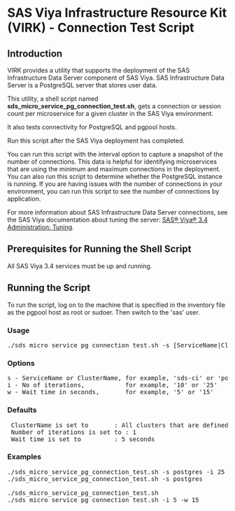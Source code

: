 # SAS Viya Infrastructure Resource Kit (VIRK) - Connection Test Script

## Introduction
VIRK provides a utility that supports the deployment of the SAS Infrastructure Data Server component of SAS Viya. SAS Infrastructure Data Server is a PostgreSQL server that stores user data. 

This utility, a shell script named **sds_micro_service_pg_connection_test.sh**, gets a connection or session count per microservice for a given cluster in the SAS Viya environment. 

It also tests connectivity for PostgreSQL and pgpool hosts. 

Run this script after the SAS Viya deployment has completed.

You can run this script with the interval option to capture a snapshot of the number of connections. This data is helpful for identifying microservices that are using the minimum and maximum connections in the deployment.
You can also run this script to determine whether the PostgreSQL instance is running.
If you are having issues with the number of connections in your environment, you can run this script to see the number of connections by application.

For more information about SAS Infrastructure Data Server connections, see the SAS Viya documentation about tuning the server:
[SAS® Viya® 3.4 Administration: Tuning](https://go.documentation.sas.com/?cdcId=calcdc&cdcVersion=3.4&docsetId=caltuning&docsetTarget=p1af06ydz72zztn1be8ml24ilnr8.htm).
  
## Prerequisites for Running the Shell Script
All SAS Viya 3.4 services must be up and running.

## Running the Script

To run the script, log on to the machine that is specified in the inventory file as the pgpool host as root or sudoer. Then switch to the 'sas' user.

### Usage
<pre>
./sds_micro_service_pg_connection_test.sh -s [ServiceName|ClusterName] -i [Number of iterations] -w [Wait time]
</pre>

### Options 
<pre>
s - ServiceName or ClusterName, for example, 'sds-ci' or 'postgres' - Optional parameter
i - No of iterations,           for example, '10' or '25'           - Optional parameter
w - Wait time in seconds,       for example, '5' or '15'            - Optional parameter
</pre>

 ### Defaults
<pre>
 ClusterName is set to       : All clusters that are defined in SAS Configuration Server (Consul)
 Number of iterations is set to : 1
 Wait time is set to         : 5 seconds
</pre>

 ### Examples 
<pre>
./sds_micro_service_pg_connection_test.sh -s postgres -i 25 -w 10   :-> One cluster  and 25 iterations, wait 10 seconds
./sds_micro_service_pg_connection_test.sh -s postgres               :-> One cluster  and  1 iteration , wait  5 seconds

./sds_micro_service_pg_connection_test.sh                           :-> All clusters and  1 iteration , wait  5 seconds
./sds_micro_service_pg_connection_test.sh -i 5 -w 15                :-> All clusters and  5 iterations, wait 15 seconds
</pre>
